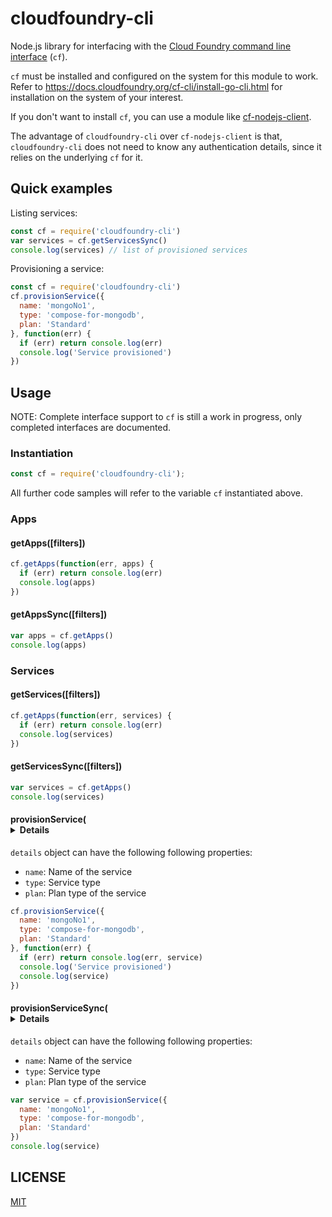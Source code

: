 # cloudfoundry-cli

Node.js library for interfacing with the [Cloud Foundry command line interface](https://docs.cloudfoundry.org/cf-cli/) (`cf`).

`cf` must be installed and configured on the system for this module to work. Refer to https://docs.cloudfoundry.org/cf-cli/install-go-cli.html for installation on the system of your interest.

If you don't want to install `cf`, you can use a module like [cf-nodejs-client](https://github.com/IBM-Bluemix/cf-nodejs-client).

The advantage of `cloudfoundry-cli` over `cf-nodejs-client` is that, `cloudfoundry-cli` does not need to know any authentication
details, since it relies on the underlying `cf` for it. 

## Quick examples

Listing services:

```js
const cf = require('cloudfoundry-cli')
var services = cf.getServicesSync()
console.log(services) // list of provisioned services
```

Provisioning a service:

```js
const cf = require('cloudfoundry-cli')
cf.provisionService({
  name: 'mongoNo1',
  type: 'compose-for-mongodb',
  plan: 'Standard'
}, function(err) {
  if (err) return console.log(err)
  console.log('Service provisioned')
})
```

## Usage

NOTE: Complete interface support to `cf` is still a work in progress, only completed interfaces are documented. 

### Instantiation

```js
const cf = require('cloudfoundry-cli');
```

All further code samples will refer to the variable `cf` instantiated above.

### Apps

#### getApps([filters])

```js
cf.getApps(function(err, apps) {
  if (err) return console.log(err)
  console.log(apps)
})
```

#### getAppsSync([filters])

```js
var apps = cf.getApps()
console.log(apps)
```

### Services

#### getServices([filters])

```js
cf.getApps(function(err, services) {
  if (err) return console.log(err)
  console.log(services)
})
```

#### getServicesSync([filters])

```js
var services = cf.getApps()
console.log(services)
```

#### provisionService(<details>, [callback])

`details` object can have the following following properties:

- `name`: Name of the service
- `type`: Service type
- `plan`: Plan type of the service

```js
cf.provisionService({
  name: 'mongoNo1',
  type: 'compose-for-mongodb',
  plan: 'Standard'
}, function(err) {
  if (err) return console.log(err, service)
  console.log('Service provisioned')
  console.log(service)
})
```

#### provisionServiceSync(<details>)

`details` object can have the following following properties:

- `name`: Name of the service
- `type`: Service type
- `plan`: Plan type of the service

```js
var service = cf.provisionService({
  name: 'mongoNo1',
  type: 'compose-for-mongodb',
  plan: 'Standard'
})
console.log(service)
```

## LICENSE

[MIT](LICENSE)
